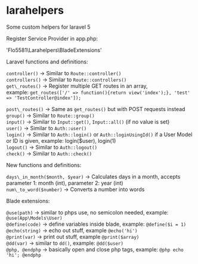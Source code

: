 # larahelpers
Some custom helpers for laravel 5

Register Service Provider in app.php:

'Flo5581\Larahelpers\BladeExtensions'

Laravel functions and definitions:

`controller()`      ->  Similar to `Route::controller()`<br>
`controllers()`     ->  Similar to `Route::controllers()`<br>
`get\_routes()`	  ->  Register multiple GET routes in an array,<br>
example: `get_routes(['/' => function(){return view('index');}, 'test' => 'TestController@index']);`<br>

`post\_routes()`	  ->  Same as `get_routes()` but with POST requests instead<br>
`group()`           ->  Similar to `Route::group()`<br>
`input()`           ->  Similar to `Input::get()`, `Input::all()` (if no value is set)<br>
`user()`            ->  Similar to `Auth::user()`<br>
`login()`           ->  Similar to `Auth::login()` or `Auth::loginUsingId()` if a User Model or ID is given, example: login($user), login(1)<br>
`logout()`          ->  Similar to `Auth::logout()`<br>
`check()`			  ->  Similar to `Auth::check()`<br>


New functions and definitions:

`days\_in_month($month, $year)` -> Calculates days in a month, accepts parameter 1: month (int), parameter 2: year (int)<br>
`num\_to_word($number)`		 -> Converts a number into words<br>

Blade extensions:

`@use(path)`    		->  similar to phps use, no semicolon needed, example: `@use(App\Models\User)`<br>
`@define(code)`       ->  define variables inside blade, example: `@define($i = 1)`<br>
`@echo(string)`		->	echo out stuff, example `@echo('hi')`<br>
`@print(var)`			->	print out stuff, example `@print($array)`<br>
`@dd(var)`		->	similar to `dd()`, example: `@dd($user)`<br>
`@php, @endphp`		->	basically open and close php tags, example: `@php echo 'hi'; @endphp`<br>
